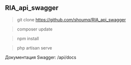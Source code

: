 ## RIA_api_swagger

> git clone https://github.com/shoumq/RIA_api_swagger

> composer update

> npm install

> php artisan serve

Документация Swagger: /api/docs
